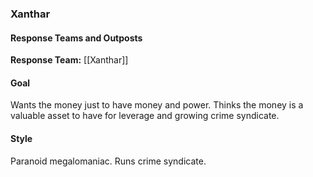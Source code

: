 ### Xanthar


#### Response Teams and Outposts

**Response Team:** [[Xanthar]]

#### Goal

Wants the money just to have money and power. Thinks the money is a valuable asset to have for leverage and growing crime syndicate.

#### Style

Paranoid megalomaniac. Runs crime syndicate.
